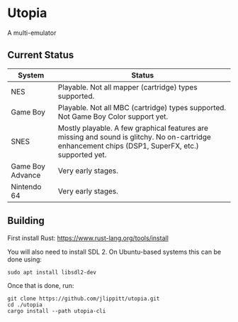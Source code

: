 # Utopia

A multi-emulator

## Current Status

| System           | Status |
| ---------------- | ------ |
| NES              | Playable. Not all mapper (cartridge) types supported. |
| Game Boy         | Playable. Not all MBC (cartridge) types supported. Not Game Boy Color support yet. |
| SNES             | Mostly playable. A few graphical features are missing and sound is glitchy. No on-cartridge enhancement chips (DSP1, SuperFX, etc.) supported yet. |
| Game Boy Advance | Very early stages. |
| Nintendo 64      | Very early stages. |

## Building

First install Rust: https://www.rust-lang.org/tools/install

You will also need to install SDL 2. On Ubuntu-based systems this can be done using:

    sudo apt install libsdl2-dev

Once that is done, run:

    git clone https://github.com/jlippitt/utopia.git
    cd ./utopia
    cargo install --path utopia-cli
